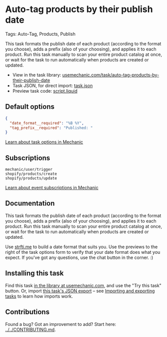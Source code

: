 # Auto-tag products by their publish date

Tags: Auto-Tag, Products, Publish

This task formats the publish date of each product (according to the format you choose), adds a prefix (also of your choosing), and applies it to each product. Run this task manually to scan your entire product catalog at once, or wait for the task to run automatically when products are created or updated.

* View in the task library: [usemechanic.com/task/auto-tag-products-by-their-publish-date](https://usemechanic.com/task/auto-tag-products-by-their-publish-date)
* Task JSON, for direct import: [task.json](../../tasks/auto-tag-products-by-their-publish-date.json)
* Preview task code: [script.liquid](./script.liquid)

## Default options

```json
{
  "date_format__required": "%B %Y",
  "tag_prefix__required": "Published: "
}
```

[Learn about task options in Mechanic](https://docs.usemechanic.com/article/471-task-options)

## Subscriptions

```liquid
mechanic/user/trigger
shopify/products/create
shopify/products/update
```

[Learn about event subscriptions in Mechanic](https://docs.usemechanic.com/article/408-subscriptions)

## Documentation

This task formats the publish date of each product (according to the format you choose), adds a prefix (also of your choosing), and applies it to each product. Run this task manually to scan your entire product catalog at once, or wait for the task to run automatically when products are created or updated.

Use [strfti.me](http://www.strfti.me) to build a date format that suits you. Use the previews to the right of the task options form to verify that your date format does what you expect. If you've got any questions, use the chat button in the corner. :)

## Installing this task

Find this task [in the library at usemechanic.com](https://usemechanic.com/task/auto-tag-products-by-their-publish-date), and use the "Try this task" button. Or, import [this task's JSON export](../../tasks/auto-tag-products-by-their-publish-date.json) – see [Importing and exporting tasks](https://docs.usemechanic.com/article/505-importing-and-exporting-tasks) to learn how imports work.

## Contributions

Found a bug? Got an improvement to add? Start here: [../../CONTRIBUTING.md](../../CONTRIBUTING.md).
